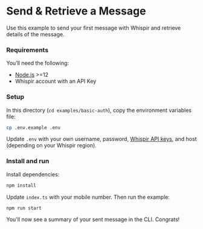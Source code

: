 # Send & Retrieve a Message

Use this example to send your first message with Whispir and retrieve details of the message.

### Requirements

You’ll need the following:

- [Node.js](http://nodejs.org) >=12
- Whispir account with an API Key

### Setup

In this directory (`cd examples/basic-auth`), copy the environment variables file:

```bash
cp .env.example .env
```

Update `.env` with your own username, password, [Whispir API keys](https://developers.whispir.com/2a21cad9e5da7-authentication#obtain-an-api-key), and host (depending on your Whispir region).

### Install and run

Install dependencies:

```bash
npm install
```

Update `index.ts` with your mobile number. Then run the example:

```bash
npm run start
```

You'll now see a summary of your sent message in the CLI. Congrats!
